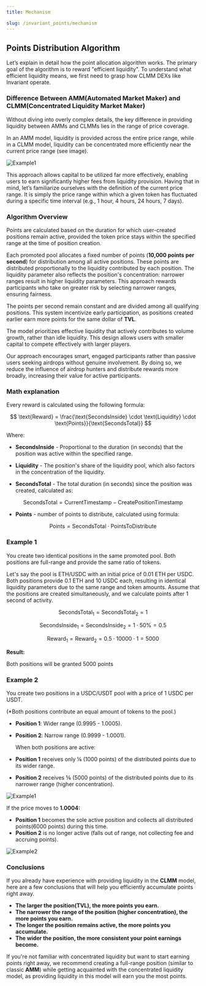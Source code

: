```yaml
---
title: Mechanism

slug: /invariant_points/mechanism
---
```


## Points Distribution Algorithm

Let’s explain in detail how the point allocation algorithm works.
The primary goal of the algorithm is to reward "efficient liquidity". To understand what efficient liquidity means, we first need to grasp how CLMM DEXs like Invariant operate.

### Difference Between AMM(Automated Market Maker) and CLMM(Concentrated Liquidity Market Maker)

Without diving into overly complex details, the key difference in providing liquidity between AMMs and CLMMs lies in the range of price coverage.

In an AMM model, liquidity is provided across the entire price range, while in a CLMM model, liquidity can be concentrated more efficiently near the current price range (see image).

![Example1](/img/docs/app/invariant_points/invariant_points_clmmamm.png)

This approach allows capital to be utilized far more effectively, enabling users to earn significantly higher fees from liquidity provision.
Having that in mind, let’s familiarize ourselves with the definition of the current price range. It is simply the price range within which a given token has fluctuated during a specific time interval (e.g., 1 hour, 4 hours, 24 hours, 7 days).

### Algorithm Overview

Points are calculated based on the duration for which user-created positions remain active, provided the token price stays within the specified range at the time of position creation.

Each promoted pool allocates a fixed number of points (**10,000 points per second**) for distribution among all active positions. These points are distributed proportionally to the liquidity contributed by each position. The liquidity parameter also reflects the position's concentration: narrower ranges result in higher liquidity parameters. This approach rewards participants who take on greater risk by selecting narrower ranges, ensuring fairness.

The points per second remain constant and are divided among all qualifying positions. This system incentivize early participation, as positions created earlier earn more points for the same dollar of **TVL**.

The model prioritizes effective liquidity that actively contributes to volume growth, rather than idle liquidity. This design allows users with smaller capital to compete effectively with larger players.

Our approach encourages smart, engaged participants rather than passive users seeking airdrops without genuine involvement. By doing so, we reduce the influence of airdrop hunters and distribute rewards more broadly, increasing their value for active participants.

### Math explanation

Every reward is calculated using the following formula:

$$
\text{Reward} = \frac{\text{SecondsInside} \cdot \text{Liquidity} \cdot \text{Points}}{\text{SecondsTotal}}
$$

Where:

- **SecondsInside** - Proportional to the duration (in seconds) that the position was active within the specified range.

- **Liquidity** - The position's share of the liquidity pool, which also factors in the concentration of the liquidity.

- **SecondsTotal** - The total duration (in seconds) since the position was created, calculated as:

$$
       \text{SecondsTotal} = \text{CurrentTimestamp} - \text{CreatePositionTimestamp}
$$

- **Points** - number of points to distribute, calculated using formula:

$$
        \text{Points} = \text{SecondsTotal} \cdot \text{PointsToDistribute}
$$

### Example 1

You create two identical positions in the same promoted pool. Both positions are full-range and provide the same ratio of tokens.

Let's say the pool is ETH/USDC with an initial price of 0.01 ETH per USDC. Both positions provide 0.1 ETH and 10 USDC each, resulting in identical liquidity parameters due to the same range and token amounts.
Assume that the positions are created simultaneously, and we calculate points after 1 second of activity.

$$
        \text{SecondsTotal}_1 = \text{SecondsTotal}_2 = 1
$$

$$
       \text{SecondsInside}_1 = \text{SecondsInside}_2 = 1 \cdot 50\% = 0.5
$$

$$
       \text{Reward}_1 = \text{Reward}_2 = 0.5 \cdot 10000 \cdot 1 = 5000
$$

**Result:**

Both positions will be granted 5000 points

### Example 2

You create two positions in a USDC/USDT pool with a price of 1 USDC per USDT.

(\*Both positions contribute an equal amount of tokens to the pool.)

- **Position 1**: Wider range (0.9995 - 1.0005).
- **Position 2**: Narrow range (0.9999 - 1.0001).

  When both positions are active:

- **Position 1** receives only ⅙ (1000 points) of the distributed points due to its wider range.
- **Position 2** receives ⅚ (5000 points) of the distributed points due to its narrower range (higher concentration).

![Example1](/img/docs/app/invariant_points/invariant_points_example1.png)

If the price moves to **1.0004:**

- **Position 1** becomes the sole active position and collects all distributed points(6000 points) during this time.
- **Position 2** is no longer active (falls out of range, not collecting fee and accruing points).

![Example2](/img/docs/app/invariant_points/invariant_points_example2.png)

### Conclusions

If you already have experience with providing liquidity in the **CLMM** model, here are a few conclusions that will help you efficiently accumulate points right away.

- **The larger the position(TVL), the more points you earn.**
- **The narrower the range of the position (higher concentration), the more points you earn.**
- **The longer the position remains active, the more points you accumulate.**
- **The wider the position, the more consistent your point earnings become.**

If you're not familiar with concentrated liquidity but want to start earning points right away, we recommend creating a full-range position (similar to classic **AMM**) while getting acquainted with the concentrated liquidity model, as providing liquidity in this model will earn you the most points.
